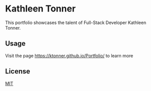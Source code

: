 # Kathleen Tonner

This portfolio showcases the talent of Full-Stack Developer Kathleen Tonner.


## Usage

Visit the page https://ktonner.github.io/Portfolio/ to learn more


## License
[MIT](https://choosealicense.com/licenses/mit/)
